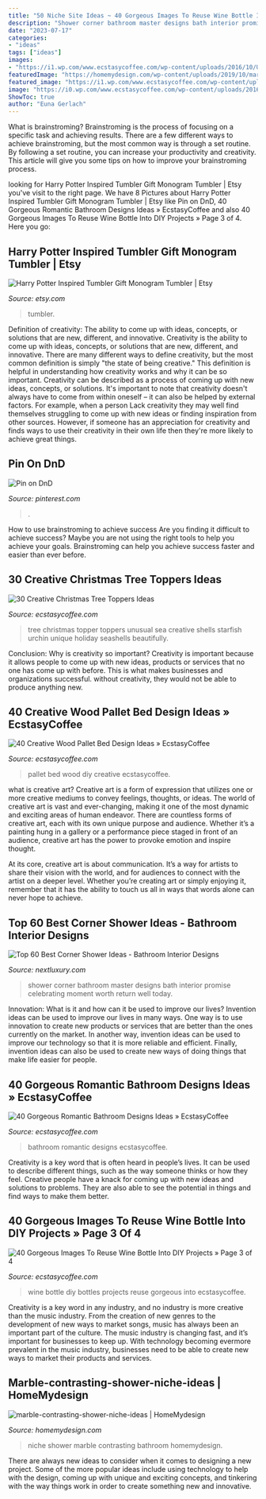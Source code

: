 ```yaml
---
title: "50 Niche Site Ideas ~ 40 Gorgeous Images To Reuse Wine Bottle Into Diy Projects » Page 3 Of 4"
description: "Shower corner bathroom master designs bath interior promise celebrating moment worth return well today"
date: "2023-07-17"
categories:
- "ideas"
tags: ["ideas"]
images:
- "https://i1.wp.com/www.ecstasycoffee.com/wp-content/uploads/2016/10/Ultimate-Romantic-Bathroom.jpg"
featuredImage: "https://homemydesign.com/wp-content/uploads/2019/10/marble-contrasting-shower-niche-ideas.jpg"
featured_image: "https://i1.wp.com/www.ecstasycoffee.com/wp-content/uploads/2016/10/pallet-bed-diy.jpg"
image: "https://i0.wp.com/www.ecstasycoffee.com/wp-content/uploads/2016/10/Old-Wine-Bottles.jpg"
ShowToc: true
author: "Euna Gerlach"
---
```



What is brainstroming? Brainstroming is the process of focusing on a specific task and achieving results. There are a few different ways to achieve brainstroming, but the most common way is through a set routine. By following a set routine, you can increase your productivity and creativity. This article will give you some tips on how to improve your brainstroming process.

	

		
looking for Harry Potter Inspired Tumbler Gift Monogram Tumbler | Etsy you've visit to the right page. We have 8 Pictures about Harry Potter Inspired Tumbler Gift Monogram Tumbler | Etsy like Pin on DnD, 40 Gorgeous Romantic Bathroom Designs Ideas » EcstasyCoffee and also 40 Gorgeous Images To Reuse Wine Bottle Into DIY Projects » Page 3 of 4. Here you go:
		
    
## Harry Potter Inspired Tumbler Gift Monogram Tumbler | Etsy

<img loading=lazy src="https://i.etsystatic.com/9643399/r/il/17f965/2126166744/il_794xN.2126166744_2s73.jpg" onerror="this.onerror=null;this.src='https://tse4.mm.bing.net/th?id=OIP.PVRtBRksforSDtmaxuNlngHaJ4&amp;pid=15.1';" alt="Harry Potter Inspired Tumbler Gift Monogram Tumbler | Etsy">

_Source: etsy.com_

>tumbler. 

	

Definition of creativity: The ability to come up with ideas, concepts, or solutions that are new, different, and innovative.
Creativity is the ability to come up with ideas, concepts, or solutions that are new, different, and innovative. There are many different ways to define creativity, but the most common definition is simply "the state of being creative." This definition is helpful in understanding how creativity works and why it can be so important.
Creativity can be described as a process of coming up with new ideas, concepts, or solutions. It's important to note that creativity doesn't always have to come from within oneself – it can also be helped by external factors. For example, when a person Lack creativity they may well find themselves struggling to come up with new ideas or finding inspiration from other sources. However, if someone has an appreciation for creativity and finds ways to use their creativity in their own life then they're more likely to achieve great things.

    
## Pin On DnD

<img loading=lazy src="https://i.pinimg.com/736x/2c/0e/fc/2c0efc1a1f433e60b7e6de962e0e8880.jpg" onerror="this.onerror=null;this.src='https://tse3.mm.bing.net/th?id=OIP._OSwxDAVuHLgelB3e6o5EwHaJ3&amp;pid=15.1';" alt="Pin on DnD">

_Source: pinterest.com_

>. 

	

How to use brainstroming to achieve success
Are you finding it difficult to achieve success? Maybe you are not using the right tools to help you achieve your goals. Brainstroming can help you achieve success faster and easier than ever before.

    
## 30 Creative Christmas Tree Toppers Ideas

<img loading=lazy src="https://i1.wp.com/www.ecstasycoffee.com/wp-content/uploads/2016/11/SHELLS.jpg?resize=683%2C1024" onerror="this.onerror=null;this.src='https://tse3.mm.bing.net/th?id=OIP.eKGbIX39rbSss7CD-pUn-gHaLG&amp;pid=15.1';" alt="30 Creative Christmas Tree Toppers Ideas">

_Source: ecstasycoffee.com_

>tree christmas topper toppers unusual sea creative shells starfish urchin unique holiday seashells beautifully. 

	

Conclusion: Why is creativity so important?
Creativity is important because it allows people to come up with new ideas, products or services that no one has come up with before. This is what makes businesses and organizations successful. without creativity, they would not be able to produce anything new.

    
## 40 Creative Wood Pallet Bed Design Ideas » EcstasyCoffee

<img loading=lazy src="https://i1.wp.com/www.ecstasycoffee.com/wp-content/uploads/2016/10/pallet-bed-diy.jpg" onerror="this.onerror=null;this.src='https://tse2.mm.bing.net/th?id=OIP.7tX0ALH8GeyJk6Dfd31vhQHaJ3&amp;pid=15.1';" alt="40 Creative Wood Pallet Bed Design Ideas » EcstasyCoffee">

_Source: ecstasycoffee.com_

>pallet bed wood diy creative ecstasycoffee. 

	

what is creative art?
Creative art is a form of expression that utilizes one or more creative mediums to convey feelings, thoughts, or ideas. The world of creative art is vast and ever-changing, making it one of the most dynamic and exciting areas of human endeavor.
There are countless forms of creative art, each with its own unique purpose and audience. Whether it’s a painting hung in a gallery or a performance piece staged in front of an audience, creative art has the power to provoke emotion and inspire thought.

At its core, creative art is about communication. It’s a way for artists to share their vision with the world, and for audiences to connect with the artist on a deeper level. Whether you’re creating art or simply enjoying it, remember that it has the ability to touch us all in ways that words alone can never hope to achieve.

    
## Top 60 Best Corner Shower Ideas - Bathroom Interior Designs

<img loading=lazy src="http://nextluxury.com/wp-content/uploads/design-ideas-for-corner-shower-in-master-bathroon.jpg" onerror="this.onerror=null;this.src='https://tse2.mm.bing.net/th?id=OIP.Z6NrdJNqEKVQldDbsybZqQAAAA&amp;pid=15.1';" alt="Top 60 Best Corner Shower Ideas - Bathroom Interior Designs">

_Source: nextluxury.com_

>shower corner bathroom master designs bath interior promise celebrating moment worth return well today. 

	

Innovation: What is it and how can it be used to improve our lives?
Invention ideas can be used to improve our lives in many ways. One way is to use innovation to create new products or services that are better than the ones currently on the market. In another way, invention ideas can be used to improve our technology so that it is more reliable and efficient. Finally, invention ideas can also be used to create new ways of doing things that make life easier for people.

    
## 40 Gorgeous Romantic Bathroom Designs Ideas » EcstasyCoffee

<img loading=lazy src="https://i1.wp.com/www.ecstasycoffee.com/wp-content/uploads/2016/10/Ultimate-Romantic-Bathroom.jpg" onerror="this.onerror=null;this.src='https://tse1.mm.bing.net/th?id=OIP.JFpU5xhBZuUtC_pCcuTBMwHaLH&amp;pid=15.1';" alt="40 Gorgeous Romantic Bathroom Designs Ideas » EcstasyCoffee">

_Source: ecstasycoffee.com_

>bathroom romantic designs ecstasycoffee. 

	

Creativity is a key word that is often heard in people’s lives. It can be used to describe different things, such as the way someone thinks or how they feel. Creative people have a knack for coming up with new ideas and solutions to problems. They are also able to see the potential in things and find ways to make them better.

    
## 40 Gorgeous Images To Reuse Wine Bottle Into DIY Projects » Page 3 Of 4

<img loading=lazy src="https://i0.wp.com/www.ecstasycoffee.com/wp-content/uploads/2016/10/Old-Wine-Bottles.jpg" onerror="this.onerror=null;this.src='https://tse1.mm.bing.net/th?id=OIP.Y-LvI0lDV6xWMC-hsVZ4gQHaLI&amp;pid=15.1';" alt="40 Gorgeous Images To Reuse Wine Bottle Into DIY Projects » Page 3 of 4">

_Source: ecstasycoffee.com_

>wine bottle diy bottles projects reuse gorgeous into ecstasycoffee. 

	

Creativity is a key word in any industry, and no industry is more creative than the music industry. From the creation of new genres to the development of new ways to market songs, music has always been an important part of the culture. The music industry is changing fast, and it’s important for businesses to keep up. With technology becoming evermore prevalent in the music industry, businesses need to be able to create new ways to market their products and services.

    
## Marble-contrasting-shower-niche-ideas | HomeMydesign

<img loading=lazy src="https://homemydesign.com/wp-content/uploads/2019/10/marble-contrasting-shower-niche-ideas.jpg" onerror="this.onerror=null;this.src='https://tse4.mm.bing.net/th?id=OIP.d_jiH9Pm_OB62SVnxkVicwHaLN&amp;pid=15.1';" alt="marble-contrasting-shower-niche-ideas | HomeMydesign">

_Source: homemydesign.com_

>niche shower marble contrasting bathroom homemydesign. 

	

There are always new ideas to consider when it comes to designing a new project. Some of the more popular ideas include using technology to help with the design, coming up with unique and exciting concepts, and tinkering with the way things work in order to create something new and innovative.


